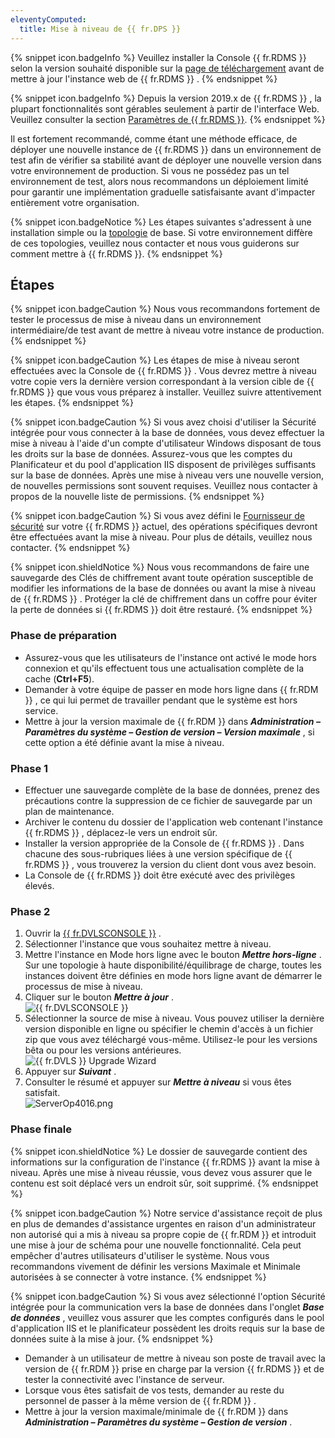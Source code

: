 ```yaml
---
eleventyComputed:
  title: Mise à niveau de {{ fr.DPS }}
---
```

{% snippet icon.badgeInfo %} 
Veuillez installer la Console {{ fr.RDMS }} selon la version souhaité disponible sur la [page de téléchargement](https://server.devolutions.net/fr/home/download) avant de mettre à jour l'instance web de {{ fr.RDMS }} . 
{% endsnippet %}
 
{% snippet icon.badgeInfo %} 
Depuis la version 2019.x de {{ fr.RDMS }} , la plupart fonctionnalités sont gérables seulement à partir de l'interface Web. Veuillez consulter la section [Paramètres de {{ fr.RDMS }}](/fr/server/web-interface/administration/configuration/server-settings/). 
{% endsnippet %}
 
Il est fortement recommandé, comme étant une méthode efficace, de déployer une nouvelle instance de {{ fr.RDMS }} dans un environnement de test afin de vérifier sa stabilité avant de déployer une nouvelle version dans votre environnement de production. Si vous ne possédez pas un tel environnement de test, alors nous recommandons un déploiement limité pour garantir une implémentation graduelle satisfaisante avant d'impacter entièrement votre organisation.  

{% snippet icon.badgeNotice %} 
Les étapes suivantes s'adressent à une installation simple ou la [topologie](/fr/server/overview/topologies/) de base. Si votre environnement diffère de ces topologies, veuillez nous contacter et nous vous guiderons sur comment mettre à {{ fr.RDMS }}. 
{% endsnippet %}
 
## Étapes 

{% snippet icon.badgeCaution %} 
Nous vous recommandons fortement de tester le processus de mise à niveau dans un environnement intermédiaire/de test avant de mettre à niveau votre instance de production. 
{% endsnippet %}
 
{% snippet icon.badgeCaution %} 
Les étapes de mise à niveau seront effectuées avec la Console de {{ fr.RDMS }} . Vous devrez mettre à niveau votre copie vers la dernière version correspondant à la version cible de {{ fr.RDMS }} que vous vous préparez à installer. Veuillez suivre attentivement les étapes. 
{% endsnippet %}
 
{% snippet icon.badgeCaution %} 
Si vous avez choisi d'utiliser la Sécurité intégrée pour vous connecter à la base de données, vous devez effectuer la mise à niveau à l'aide d'un compte d'utilisateur Windows disposant de tous les droits sur la base de données. Assurez-vous que les comptes du Planificateur et du pool d'application IIS disposent de privilèges suffisants sur la base de données. Après une mise à niveau vers une nouvelle version, de nouvelles permissions sont souvent requises. Veuillez nous contacter à propos de la nouvelle liste de permissions. 
{% endsnippet %}
 
{% snippet icon.badgeCaution %} 
Si vous avez défini le [Fournisseur de sécurité](https://helprdm.devolutions.net/fr/administration_securityproviders.html) sur votre {{ fr.RDMS }} actuel, des opérations spécifiques devront être effectuées avant la mise à niveau. Pour plus de détails, veuillez nous contacter. 
{% endsnippet %}
 
{% snippet icon.shieldNotice %} 
Nous vous recommandons de faire une sauvegarde des Clés de chiffrement avant toute opération susceptible de modifier les informations de la base de données ou avant la mise à niveau de {{ fr.RDMS }} . Protéger la clé de chiffrement dans un coffre pour éviter la perte de données si {{ fr.RDMS }} doit être restauré. 
{% endsnippet %}
 
### Phase de préparation 

* Assurez-vous que les utilisateurs de l'instance ont activé le mode hors connexion et qu'ils effectuent tous une actualisation complète de la cache (**Ctrl+F5**).  
* Demander à votre équipe de passer en mode hors ligne dans {{ fr.RDM }} , ce qui lui permet de travailler pendant que le système est hors service.  
* Mettre à jour la version maximale de {{ fr.RDM }} dans ***Administration – Paramètres du système – Gestion de version – Version maximale*** , si cette option a été définie avant la mise à niveau.  

### Phase 1 

* Effectuer une sauvegarde complète de la base de données, prenez des précautions contre la suppression de ce fichier de sauvegarde par un plan de maintenance.  
* Archiver le contenu du dossier de l'application web contenant l'instance {{ fr.RDMS }} , déplacez-le vers un endroit sûr.  
* Installer la version appropriée de la Console de {{ fr.RDMS }} . Dans chacune des sous-rubriques liées à une version spécifique de {{ fr.RDMS }} , vous trouverez la version du client dont vous avez besoin.  
* La Console de {{ fr.RDMS }} doit être exécuté avec des privilèges élevés.  

### Phase 2 

1. Ouvrir la [{{ fr.DVLSCONSOLE }}](/fr/server/management/devolutions-server-console/) . 
1. Sélectionner l'instance que vous souhaitez mettre à niveau. 
1. Mettre l'instance en Mode hors ligne avec le bouton ***Mettre hors-ligne*** . Sur une topologie à haute disponibilité/équilibrage de charge, toutes les instances doivent être définies en mode hors ligne avant de démarrer le processus de mise à niveau. 
1. Cliquer sur le bouton ***Mettre à jour*** .  
![{{ fr.DVLSCONSOLE }}](/img/fr/server/ServerOp8064.png)  
1. Sélectionner la source de mise à niveau. Vous pouvez utiliser la dernière version disponible en ligne ou spécifier le chemin d'accès à un fichier zip que vous avez téléchargé vous-même. Utilisez-le pour les versions bêta ou pour les versions antérieures.  
![{{ fr.DVLS }} Upgrade Wizard](/img/fr/server/ServerOp8066.png)  
1. Appuyer sur ***Suivant*** . 
1. Consulter le résumé et appuyer sur ***Mettre à niveau*** si vous êtes satisfait.  
![ServerOp4016.png](/img/fr/server/ServerOp4016.png) 

### Phase finale 

{% snippet icon.shieldNotice %} 
Le dossier de sauvegarde contient des informations sur la configuration de l'instance {{ fr.RDMS }} avant la mise à niveau. Après une mise à niveau réussie, vous devez vous assurer que le contenu est soit déplacé vers un endroit sûr, soit supprimé. 
{% endsnippet %}
 
{% snippet icon.badgeCaution %} 
Notre service d'assistance reçoit de plus en plus de demandes d'assistance urgentes en raison d'un administrateur non autorisé qui a mis à niveau sa propre copie de {{ fr.RDM }} et introduit une mise à jour de schéma pour une nouvelle fonctionnalité. Cela peut empêcher d'autres utilisateurs d'utiliser le système. Nous vous recommandons vivement de définir les versions Maximale et Minimale autorisées à se connecter à votre instance. 
{% endsnippet %}
 
{% snippet icon.badgeCaution %} 
Si vous avez sélectionné l'option Sécurité intégrée pour la communication vers la base de données dans l'onglet ***Base de données*** , veuillez vous assurer que les comptes configurés dans le pool d'application IIS et le planificateur possèdent les droits requis sur la base de données suite à la mise à jour. 
{% endsnippet %}
 
* Demander à un utilisateur de mettre à niveau son poste de travail avec la version de {{ fr.RDM }} prise en charge par la version {{ fr.RDMS }} et de tester la connectivité avec l'instance de serveur.  
* Lorsque vous êtes satisfait de vos tests, demander au reste du personnel de passer à la même version de {{ fr.RDM }} .  
* Mettre à jour la version maximale/minimale de {{ fr.RDM }} dans ***Administration – Paramètres du système – Gestion de version*** .  
